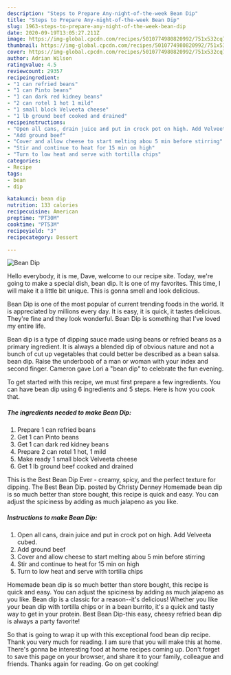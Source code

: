 ```yaml
---
description: "Steps to Prepare Any-night-of-the-week Bean Dip"
title: "Steps to Prepare Any-night-of-the-week Bean Dip"
slug: 1963-steps-to-prepare-any-night-of-the-week-bean-dip
date: 2020-09-19T13:05:27.211Z
image: https://img-global.cpcdn.com/recipes/5010774980820992/751x532cq70/bean-dip-recipe-main-photo.jpg
thumbnail: https://img-global.cpcdn.com/recipes/5010774980820992/751x532cq70/bean-dip-recipe-main-photo.jpg
cover: https://img-global.cpcdn.com/recipes/5010774980820992/751x532cq70/bean-dip-recipe-main-photo.jpg
author: Adrian Wilson
ratingvalue: 4.5
reviewcount: 29357
recipeingredient:
- "1 can refried beans"
- "1 can Pinto beans"
- "1 can dark red kidney beans"
- "2 can rotel 1 hot 1 mild"
- "1 small block Velveeta cheese"
- "1 lb ground beef cooked and drained"
recipeinstructions:
- "Open all cans, drain juice and put in crock pot on high. Add Velveeta cubed."
- "Add ground beef"
- "Cover and allow cheese to start melting abou 5 min before stirring"
- "Stir and continue to heat for 15 min on high"
- "Turn to low heat and serve with tortilla chips"
categories:
- Recipe
tags:
- bean
- dip

katakunci: bean dip 
nutrition: 133 calories
recipecuisine: American
preptime: "PT30M"
cooktime: "PT53M"
recipeyield: "3"
recipecategory: Dessert

---
```



![Bean Dip](https://img-global.cpcdn.com/recipes/5010774980820992/751x532cq70/bean-dip-recipe-main-photo.jpg)

Hello everybody, it is me, Dave, welcome to our recipe site. Today, we're going to make a special dish, bean dip. It is one of my favorites. This time, I will make it a little bit unique. This is gonna smell and look delicious.

Bean Dip is one of the most popular of current trending foods in the world. It is appreciated by millions every day. It is easy, it is quick, it tastes delicious. They're fine and they look wonderful. Bean Dip is something that I've loved my entire life.

Bean dip is a type of dipping sauce made using beans or refried beans as a primary ingredient. It is always a blended dip of obvious nature and not a bunch of cut up vegetables that could better be described as a bean salsa. bean dip. Raise the underboob of a man or woman with your index and second finger. Cameron gave Lori a &#34;bean dip&#34; to celebrate the fun evening.


To get started with this recipe, we must first prepare a few ingredients. You can have bean dip using 6 ingredients and 5 steps. Here is how you cook that.

<!--inarticleads1-->

##### The ingredients needed to make Bean Dip:

1. Prepare 1 can refried beans
1. Get 1 can Pinto beans
1. Get 1 can dark red kidney beans
1. Prepare 2 can rotel 1 hot, 1 mild
1. Make ready 1 small block Velveeta cheese
1. Get 1 lb ground beef cooked and drained


This is the Best Bean Dip Ever - creamy, spicy, and the perfect texture for dipping. The Best Bean Dip. posted by Christy Denney Homemade bean dip is so much better than store bought, this recipe is quick and easy. You can adjust the spiciness by adding as much jalapeno as you like. 

<!--inarticleads2-->

##### Instructions to make Bean Dip:

1. Open all cans, drain juice and put in crock pot on high. Add Velveeta cubed.
1. Add ground beef
1. Cover and allow cheese to start melting abou 5 min before stirring
1. Stir and continue to heat for 15 min on high
1. Turn to low heat and serve with tortilla chips


Homemade bean dip is so much better than store bought, this recipe is quick and easy. You can adjust the spiciness by adding as much jalapeno as you like. Bean dip is a classic for a reason--it&#39;s delicious! Whether you like your bean dip with tortilla chips or in a bean burrito, it&#39;s a quick and tasty way to get in your protein. Best Bean Dip-this easy, cheesy refried bean dip is always a party favorite! 

So that is going to wrap it up with this exceptional food bean dip recipe. Thank you very much for reading. I am sure that you will make this at home. There's gonna be interesting food at home recipes coming up. Don't forget to save this page on your browser, and share it to your family, colleague and friends. Thanks again for reading. Go on get cooking!
